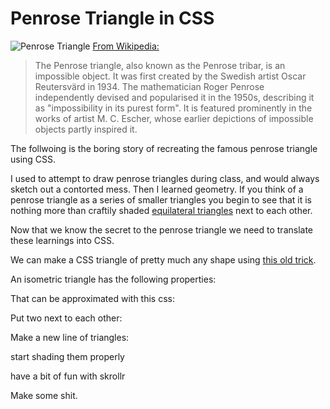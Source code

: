 Penrose Triangle in CSS
=======
![Penrose Triangle](http://upload.wikimedia.org/wikipedia/commons/thumb/c/c1/Penrose-dreieck.svg/192px-Penrose-dreieck.svg.png "Penrose via Wikipedia")
[From Wikipedia:](http://en.wikipedia.org/wiki/Penrose_triangle)
>The Penrose triangle, also known as the Penrose tribar, is an impossible object. It was first created by the Swedish artist Oscar Reutersvärd in 1934. The mathematician Roger Penrose independently devised and popularised it in the 1950s, describing it as "impossibility in its purest form". It is featured prominently in the works of artist M. C. Escher, whose earlier depictions of impossible objects partly inspired it.

The follwoing is the boring story of recreating the famous penrose triangle using CSS.

I used to attempt to draw penrose triangles during class, and would always sketch out a contorted mess. Then I learned geometry. If you think of a penrose triangle as a series of smaller triangles you begin to see that it is nothing more than craftily shaded [equilateral triangles](http://www.wolframalpha.com/input/?i=triangle+graph&lk=1&a=ClashPrefs_*Graph.TriangleGraph-) next to each other. 

Now that we know the secret to the penrose triangle we need to translate these learnings into CSS.

We can make a CSS triangle of pretty much any shape using [this old trick](http://davidwalsh.name/css-triangles).

An isometric triangle has the following properties:

That can be approximated with this css:

Put two next to each other:

Make a new line of triangles:

start shading them properly

have a bit of fun with skrollr

Make some shit.
